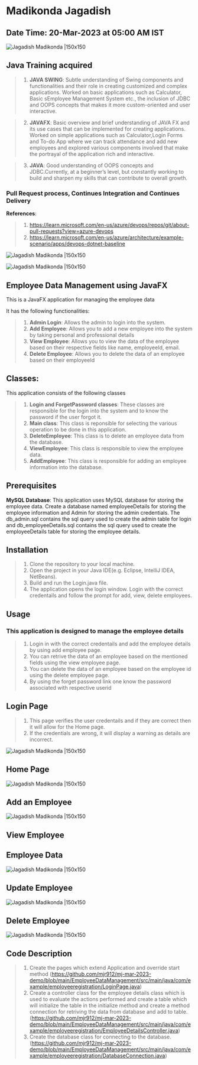 # Madikonda Jagadish

## Date Time: 20-Mar-2023 at 05:00 AM IST

![Jagadish Madikonda |150x150](./Images/mjr.png)

## Java Training acquired

> 1. **JAVA SWING**: Subtle understanding of Swing components and functionalities and their role in creating customized and complex applications. Worked on basic applications such as Calculator, Basic sEmployee Management System etc., the inclusion of JDBC and OOPS concepts that makes it more custom-oriented and user interactive.

> 2. **JAVAFX**: Basic overview and brief understanding of JAVA FX and its use cases that can be implemented for creating applications. Worked on simple applications such as Calculator,Login Forms and To-do App where we can track attendance and add new employees and explored various components involved that make the portrayal of the application rich and interactive.

> 3. **JAVA**: Good understanding of OOPS concepts and JDBC.Currently, at a beginner’s level, but constantly working to build and sharpen my skills that can contribute to overall growth.

### Pull Request process, Continues Integration and Continues Delivery

**References**:

> 1. https://learn.microsoft.com/en-us/azure/devops/repos/git/about-pull-requests?view=azure-devops
> 2. https://learn.microsoft.com/en-us/azure/architecture/example-scenario/apps/devops-dotnet-baseline

![Jagadish Madikonda |150x150](./Images/Devops-Image.png)

![Jagadish Madikonda |150x150](./Images/Image1.png)

##  Employee Data Management using JavaFX

This is a JavaFX application for managing the employee data

It has the following functionalities:

  >1. **Admin Login**: Allows the admin to login into the system.
  >2. **Add Employee**: Allows you to add a new employee into the system by taking personal and professional details
  >3. **View Employee**: Allows you to view the data of the employee based on their respective fields like name, employeeId, email.
  >4. **Delete Employee**: Allows you to delete the data of an employee based on their employeeId

## Classes:
 This application consists of the following classes

 >1. **Login and ForgetPassword classes**: These classes are responsible for the login into the system and to know the password if the user forgot it. 
 >2. **Main class**: This class is reponsible for selecting the various operation to be done in this application.
 >3. **DeleteEmployee**: This class is to delete an employee data from the database.
 >4. **ViewEmployee**: This class is responsible to view the employee data.
 >5. **AddEmployee**: This class is responsible for adding an employee information into the database.

## Prerequisites

**MySQL Database**: This application uses MySQL database for storing the employee data. Create a database named employeeDetails for storing the employee information and Admin for storing the admin credentials. The db_admin.sql contains the sql query used to create the admin table for login and db_employeeDetails.sql contains the sql query used to create the employeeDetails table for storing the employee details. 

## Installation

 >1. Clone the repository to your local machine.
 >2. Open the project in your Java IDE(e.g. Eclipse, IntelliJ IDEA, NetBeans).
 >3. Build and run the Login.java file.
 >4. The application opens the login window. Login with the correct credentails and follow the prompt for add, view, delete employees.

## Usage

### This application is designed to manage the employee details

 >1. Login in with the correct credentails and add the employee details by using add employee page.
 >2. You can retrive the data of an employee based on the mentioned fields using the view employee page.
 >3. You can delete the data of an employee based on the employee id using the delete employee page.  
 >4. By using the forget password link one know the password associated with respective userid

## Login Page 

 >1. This page verifies the user credentails and if they are correct then it will allow for the Home page.
 >2. If the credentials are wrong, it will display a warning as details are incorrect.

![Jagadish Madikonda |150x150](./Images/login-page.png)

## Home Page

![Jagadish Madikonda |150x150](./Images/Main-page.png)

## Add an Employee

![Jagadish Madikonda |150x150](./Images/Add-employee.png)

## View Employee


## Employee Data

![Jagadish Madikonda |150x150](./Images/employee-data.png)

## Update Employee

![Jagadish Madikonda |150x150](./Images/Update-employee.png)

## Delete Employee

![Jagadish Madikonda |150x150](./Images/delete-employee.png)

## Code Description
 
 >1. Create the pages which extend Application and override start method
 (https://github.com/mjr912/mj-mar-2023-demo/blob/main/EmployeeDataManagement/src/main/java/com/example/employeeregistration/LoginPage.java)
 >2. Create a controller class for the employee details class which is used to evaluate the actions performed and create a table which will initialize the table in the initialize method and create a method connection for retriving the data from database and add to table.
 (https://github.com/mjr912/mj-mar-2023-demo/blob/main/EmployeeDataManagement/src/main/java/com/example/employeeregistration/EmployeeDetailsController.java)
 >3. Create the database class for connecting to the database.
 (https://github.com/mjr912/mj-mar-2023-demo/blob/main/EmployeeDataManagement/src/main/java/com/example/employeeregistration/DatabaseConnection.java)